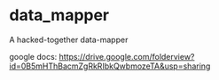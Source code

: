 data_mapper
===========

A hacked-together data-mapper

google docs: https://drive.google.com/folderview?id=0B5mHThBacmZgRkRIbkQwbmozeTA&usp=sharing
